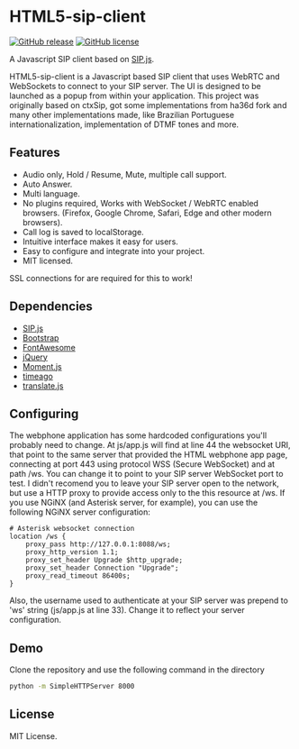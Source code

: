 # HTML5-sip-client
[![GitHub release](https://img.shields.io/github/release/ernaniaz/jHTML5-sip-client.svg?maxAge=2592000)](https://github.com/ernaniaz/HTML5-sip-client)
[![GitHub license](https://img.shields.io/github/license/ernaniaz/HTML5-sip-client.svg)](https://github.com/ernaniaz/HTML5-sip-client)

A Javascript SIP client based on [SIP.js](http://sipjs.com/).

HTML5-sip-client is a Javascript based SIP client that uses WebRTC and WebSockets to connect to your SIP server.  The UI is designed to be launched as a popup from within your application.  This project was originally based on ctxSip, got some implementations from ha36d fork and many other implementations made, like Brazilian Portuguese internationalization, implementation of DTMF tones and more.

## Features

- Audio only, Hold / Resume, Mute, multiple call support.
- Auto Answer.
- Multi language.
- No plugins required, Works with WebSocket / WebRTC enabled browsers. (Firefox, Google Chrome, Safari, Edge and other modern browsers).
- Call log is saved to localStorage.
- Intuitive interface makes it easy for users.
- Easy to configure and integrate into your project.
- MIT licensed.

SSL connections for are required for this to work!

## Dependencies

- [SIP.js](http://sipjs.com/)
- [Bootstrap](http://getbootstrap.com/)
- [FontAwesome](http://fortawesome.github.io/Font-Awesome/)
- [jQuery](http://jquery.com/)
- [Moment.js](http://momentjs.com/)
- [timeago](https://timeago.yarp.com/)
- [translate.js](http://www.openxrest.com/translatejs/)

## Configuring

The webphone application has some hardcoded configurations you'll probably need to change. At js/app.js will find at line 44 the websocket URI, that point to the same server that provided the HTML webphone app page, connecting at port 443 using protocol WSS (Secure WebSocket) and at path /ws. You can change it to point to your SIP server WebSocket port to test. I didn't recomend you to leave your SIP server open to the network, but use a HTTP proxy to provide access only to the this resource at /ws. If you use NGiNX (and Asterisk server, for example), you can use the following NGiNX server configuration:

```
# Asterisk websocket connection
location /ws {
    proxy_pass http://127.0.0.1:8088/ws;
    proxy_http_version 1.1;
    proxy_set_header Upgrade $http_upgrade;
    proxy_set_header Connection "Upgrade";
    proxy_read_timeout 86400s;
}
```

Also, the username used to authenticate at your SIP server was prepend to 'ws' string (js/app.js at line 33). Change it to reflect your server configuration.

## Demo

Clone the repository and use the following command in the directory
```bash
python -m SimpleHTTPServer 8000
```

## License
MIT License.
